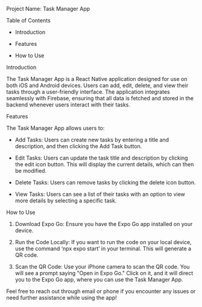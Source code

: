Project Name: Task Manager App

Table of Contents

- Introduction

- Features

- How to Use


Introduction 

The Task Manager App is a React Native application designed for use on both iOS and Android devices. Users can add, edit, delete, and view their tasks through a user-friendly interface. The application integrates seamlessly with Firebase, ensuring that all data is fetched and stored in the backend whenever users interact with their tasks.


Features

The Task Manager App allows users to:

- Add Tasks: Users can create new tasks by entering a title and description, and then clicking the Add Task button.

- Edit Tasks: Users can update the task title and description by clicking the edit icon button. This will display the current details, which can then be modified.

- Delete Tasks: Users can remove tasks by clicking the delete icon button.

- View Tasks: Users can see a list of their tasks with an option to view more details by selecting a specific task.

How to Use  

1. Download Expo Go: Ensure you have the Expo Go app installed on your device.

2. Run the Code Locally: If you want to run the code on your local device, use the command ‘npx expo start’ in your terminal. This will generate a QR code.
   
3. Scan the QR Code: Use your iPhone camera to scan the QR code. You will see a prompt saying "Open in Expo Go." Click on it, and it will direct you to the Expo Go app, where you can use the Task Manager App.

Feel free to reach out through email or phone if you encounter any issues or need further assistance while using the app!
